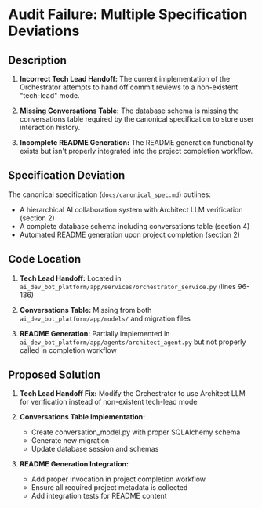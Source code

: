 # Audit Failure: Multiple Specification Deviations

## Description

1. **Incorrect Tech Lead Handoff:**
   The current implementation of the Orchestrator attempts to hand off commit reviews to a non-existent "tech-lead" mode.

2. **Missing Conversations Table:**
   The database schema is missing the conversations table required by the canonical specification to store user interaction history.

3. **Incomplete README Generation:**
   The README generation functionality exists but isn't properly integrated into the project completion workflow.

## Specification Deviation

The canonical specification (`docs/canonical_spec.md`) outlines:
- A hierarchical AI collaboration system with Architect LLM verification (section 2)
- A complete database schema including conversations table (section 4)
- Automated README generation upon project completion (section 2)

## Code Location

1. **Tech Lead Handoff:**
   Located in `ai_dev_bot_platform/app/services/orchestrator_service.py` (lines 96-136)

2. **Conversations Table:**
   Missing from both `ai_dev_bot_platform/app/models/` and migration files

3. **README Generation:**
   Partially implemented in `ai_dev_bot_platform/app/agents/architect_agent.py` but not properly called in completion workflow

## Proposed Solution

1. **Tech Lead Handoff Fix:**
   Modify the Orchestrator to use Architect LLM for verification instead of non-existent tech-lead mode

2. **Conversations Table Implementation:**
   - Create conversation_model.py with proper SQLAlchemy schema
   - Generate new migration
   - Update database session and schemas

3. **README Generation Integration:**
   - Add proper invocation in project completion workflow
   - Ensure all required project metadata is collected
   - Add integration tests for README content